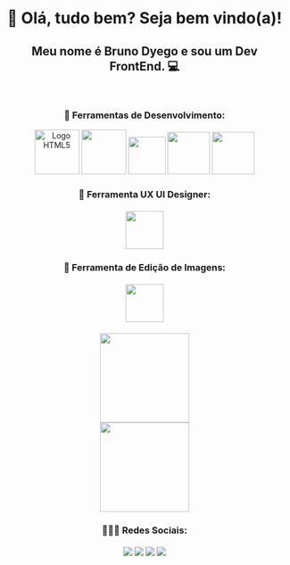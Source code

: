  <h1 align="center";font-family="Arial, Helvetica, sans-serif;">👋 Olá, tudo bem? Seja bem vindo(a)!</h1>
    <h2 align="center"; font-family="Arial, Helvetica, sans-serif;">Meu nome é <a style="text-decoration:none;" href="https://www.linkedin.com/in/brunodyegoweb" target="_blank">Bruno Dyego</a> e sou um  Dev FrontEnd. 💻</h2><br>
    <div align="center">
    <h3>🚀 Ferramentas de Desenvolvimento:</h3>
        <img alt="Logo HTML5" style="height:80px; width:80px;"src="https://cdn.jsdelivr.net/gh/devicons/devicon/icons/html5/html5-original-wordmark.svg" />
        <img style="height:80px; width:80px;"src="https://cdn.jsdelivr.net/gh/devicons/devicon/icons/css3/css3-original-wordmark.svg" />
        <img style="height:67px; width:67px;"src="https://cdn.jsdelivr.net/gh/devicons/devicon/icons/javascript/javascript-original.svg" />
        <img style="height:76px; width:76px;"src="https://cdn.jsdelivr.net/gh/devicons/devicon/icons/sass/sass-original.svg" />
        <img style="height:76px; width:76px;"src="https://cdn.jsdelivr.net/gh/devicons/devicon/icons/less/less-plain-wordmark.svg" />     
        </div>
    <h3 align="center"; >📐 Ferramenta UX UI Designer:<br><br>
        <img style="height:68px; width:68px;"src="https://cdn.jsdelivr.net/gh/devicons/devicon/icons/xd/xd-line.svg" />
    <h3 align="center">🎨 Ferramenta de Edição de Imagens:<br><br> 
        <img style="height:68px; width:68px;"src="https://cdn.jsdelivr.net/gh/devicons/devicon/icons/photoshop/photoshop-line.svg" /><br><br> 
        <div align="center;">
        <a href="github.com/brunodyegoweb">
           <img height="160em" src="https://github-readme-stats.vercel.app/api?username=brunodyegoweb&count_private=true&include_all_commits=true&show_icons=true&theme=dracula&hide_border=false&show_owner=true"/>
        </a>
      </div>
      <div align="center">
      <img height="160em" src="https://github-readme-stats.vercel.app/api/top-langs/?username=brunodyegoweb&theme=dracula&hide_border=false&&layout=compact"/>
      </div>
      <h3 align="center"> 👨‍👩‍👦 Redes Sociais:
        <br>
      <div align="center"><br>
        <a href="https://www.youtube.com/channel/UCES_yPOvV0HiM1DdrIr0lpQ" target="_blank"><img src="https://img.shields.io/badge/YouTube-FF0000?style=for-the-badge&logo=youtube&logoColor=white" target="_blank"></a>
        <a href="https://www.linkedin.com/in/brunodyegoweb/" target="_blank"><img src="https://img.shields.io/badge/-LinkedIn-%230077B5?style=for-the-badge&logo=linkedin&logoColor=white" target="_blank"></a>
        <a href="https://www.instagram.com/brunodyegoweb/" target="_blank"><img src="https://img.shields.io/badge/-Instagram-%23E4405F?style=for-the-badge&logo=instagram&logoColor=white" target="_blank"></a> 
        <a href="https://www.facebook.com/bruno.dyego.94"><img src="https://img.shields.io/badge/-Facebook-%230077B5?style=for-the-badge&logo=facebook&logoColor=white" target="_blank"></a>
      </div>
      <br> <br>

